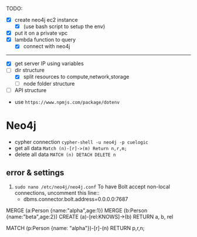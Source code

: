 TODO:

- [x] create neo4j ec2 instance
  - [x]  (use bash script to setup the env) 
- [x] put it on a private vpc
- [x] lambda function to query
  - [x] connect with neo4j 

--------


- [x] get server IP using variables
- [ ] dir structure
  - [x] split resources to compute,network,storage
  - [ ] node folder structure
- [ ] API structure
- use `https://www.npmjs.com/package/dotenv`

# Neo4j 
* cypher connection `cypher-shell -u neo4j -p cuelogic`
* get all data `Match (n)-[r]->(m) Return n,r,m;`
* delete all data `MATCH (n) DETACH DELETE n`

## error & settings

1. `sudo nano /etc/neo4j/neo4j.conf` To have Bolt accept non-local connections, uncomment this line::
   * dbms.connector.bolt.address=0.0.0.0:7687



MERGE (a:Person {name:"alpha",age:1}) 
MERGE (b:Person {name:"beta",age:2})
CREATE  (a)-[rel:KNOWS]->(b) 
RETURN a, b, rel

MATCH (p:Person {name: "alpha"})-[r]-(n)
RETURN p,r,n;


